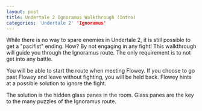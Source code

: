 ```yaml
---
layout: post
title: Undertale 2 Ignoramus Walkthrough (Intro)
categories: 'Undertale 2' 'Ignoramus'
---
```

While there is no way to spare enemies in Undertale 2, it is still possible to get a "pacifist" ending. How? By not engaging in any fight! This walkthrough will guide you through the Ignoramus route. The only requirement is to not get into any battle.

You will be able to start the route when meeting Flowey. If you choose to go past Flowey and leave without fighting, you will be held back. Flowey hints at a possible solution to ignore the fight.

The solution is the hidden glass panes in the room. Glass panes are the key to the many puzzles of the Ignoramus route. 
<!--stackedit_data:
eyJoaXN0b3J5IjpbMjQ0MDkwMTAxLDc0NzQ5NTE0MV19
-->